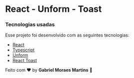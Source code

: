 # React - Unform - Toast

### Tecnologias usadas
Esse projeto foi desenvolvido com as seguintes tecnologias:
- [React](https://pt-br.reactjs.org/)
- [Typescript](https://www.typescriptlang.org/)
- [Unform](https://unform.dev/)
- [React Toast](https://fkhadra.github.io/react-toastify/introduction)



Feito com ❤️ by **Gabriel Moraes Martins** 🤙
